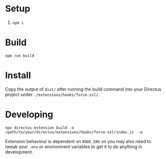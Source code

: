 # Setup

1. `npm i`

# Build

```
npm run build
```

# Install

Copy the output of `dist/` after running the build command into your Directus
project under `./extensions/hooks/force-ssl/`.

# Developing

```
npx directus-extension build -o /path/to/your/directus/extensions/hooks/force-ssl/index.js  -w
```

Extension behaviour is dependent on `NODE_ENV` so you may also need to 
tweak your `.env` or environment variables to get it to do anything in
development.

